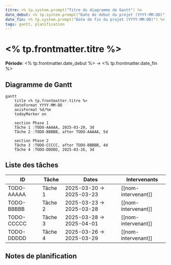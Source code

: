 ```yaml
---
titre: <% tp.system.prompt("Titre du diagramme de Gantt") %>
date_debut: <% tp.system.prompt("Date de début du projet (YYYY-MM-DD)", tp.date.now("YYYY-MM-DD")) %>
date_fin: <% tp.system.prompt("Date de fin du projet (YYYY-MM-DD)") %>
tags: gantt, planification
---
```


# <% tp.frontmatter.titre %>

**Période**: <% tp.frontmatter.date_debut %> → <% tp.frontmatter.date_fin %>

## Diagramme de Gantt

```mermaid
gantt
    title <% tp.frontmatter.titre %>
    dateFormat YYYY-MM-DD
    axisFormat %d/%m
    todayMarker on
    
    section Phase 1
    Tâche 1 :TODO-AAAAA, 2025-03-20, 3d
    Tâche 2 :TODO-BBBBB, after TODO-AAAAA, 5d
    
    section Phase 2
    Tâche 3 :TODO-CCCCC, after TODO-BBBBB, 4d
    Tâche 4 :TODO-DDDDD, 2025-03-26, 3d
```

## Liste des tâches

| ID | Tâche | Dates | Intervenants |
|---|---|---|---|
| TODO-AAAAA | Tâche 1 | 2025-03-20 → 2025-03-23 | [[nom-intervenant]] |
| TODO-BBBBB | Tâche 2 | 2025-03-23 → 2025-03-28 | [[nom-intervenant]] |
| TODO-CCCCC | Tâche 3 | 2025-03-28 → 2025-04-01 | [[nom-intervenant]] |
| TODO-DDDDD | Tâche 4 | 2025-03-26 → 2025-03-29 | [[nom-intervenant]] |

## Notes de planification

